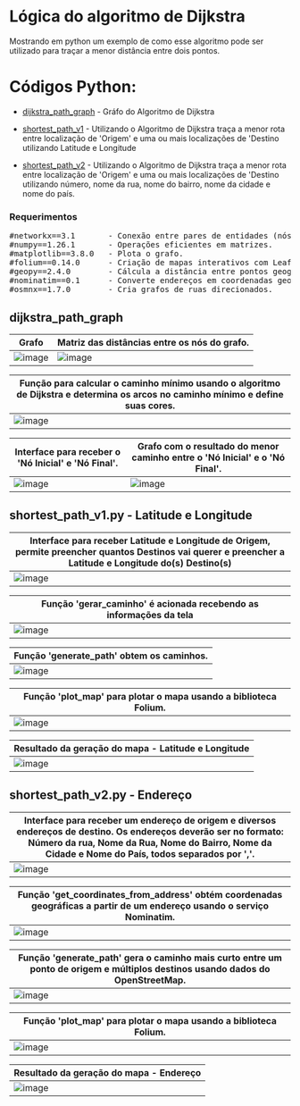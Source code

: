 # Lógica do algoritmo de Dijkstra

Mostrando em python um exemplo de como esse algoritmo pode ser utilizado para traçar a menor distância entre dois pontos.

# Códigos Python:
- [dijkstra_path_graph](https://github.com/BonathanRJ/TCC---Programa-de-Rotas/blob/main/project_python_v1/dijkstra_path_graph.py) - Gráfo do Algoritmo de Dijkstra

- [shortest_path_v1](https://github.com/BonathanRJ/TCC---Programa-de-Rotas/blob/main/project_python_v1/shortest_path_v1.py) - Utilizando o Algoritmo de Dijkstra traça a menor rota entre localização de 'Origem' e uma ou mais localizações de 'Destino utilizando Latitude e Longitude

- [shortest_path_v2](https://github.com/BonathanRJ/TCC---Programa-de-Rotas/blob/main/project_python_v1/shortest_path_v2.py) - Utilizando o Algoritmo de Dijkstra traça a menor rota entre localização de 'Origem' e uma ou mais localizações de 'Destino utilizando número, nome da rua, nome do bairro, nome da cidade e nome do país.


### Requerimentos

<pre>
#networkx==3.1       - Conexão entre pares de entidades (nós) através de arestas.
#numpy==1.26.1       - Operações eficientes em matrizes.
#matplotlib==3.8.0   - Plota o grafo.
#folium==0.14.0      - Criação de mapas interativos com Leaflet.js.
#geopy==2.4.0        - Cálcula a distância entre pontos geográficos.
#nominatim==0.1      - Converte endereços em coordenadas geográficas.
#osmnx==1.7.0        - Cria grafos de ruas direcionados.
</pre>   


## dijkstra_path_graph

| Grafo                                                                                                                | Matriz das distâncias entre os nós do grafo.                                                                         |
|----------------------------------------------------------------------------------------------------------------------|----------------------------------------------------------------------------------------------------------------------|
| ![image](https://github.com/BonathanRJ/TCC---Programa-de-Rotas/assets/97456370/9ea9697f-eb90-465c-bc8a-cd8150994ffd) | ![image](https://github.com/BonathanRJ/TCC---Programa-de-Rotas/assets/97456370/f993c0af-3031-4270-bfd3-2611e4602c82) |

| Função para calcular o caminho mínimo usando o algoritmo de Dijkstra e determina os arcos no caminho mínimo e define suas cores.  |
|----------------------------------------------------------------------------------------------------------------------|
| ![image](https://github.com/BonathanRJ/TCC---Programa-de-Rotas/assets/97456370/e7f4a027-1189-4fd9-affd-4bd756a69280) |

| Interface para receber o 'Nó Inicial' e 'Nó Final'.                                                                  | Grafo com o resultado do menor caminho entre o 'Nó Inicial' e o 'Nó Final'.                                          |
|----------------------------------------------------------------------------------------------------------------------|----------------------------------------------------------------------------------------------------------------------|
| ![image](https://github.com/BonathanRJ/TCC---Programa-de-Rotas/assets/97456370/5da62040-a4c2-4cd0-942f-08d9c112d820) | ![image](https://github.com/BonathanRJ/TCC---Programa-de-Rotas/assets/97456370/118b02fe-467b-4453-8563-eb24505077fb) |


## shortest_path_v1.py - Latitude e Longitude

| Interface para receber Latitude e Longitude de Origem, permite preencher quantos Destinos vai querer e preencher a Latitude e Longitude do(s) Destino(s) |
|----------------------------------------------------------------------------------------------------------------------------------------------------------|
| ![image](https://github.com/BonathanRJ/TCC---Programa-de-Rotas/assets/97456370/faba96f3-eae5-4e53-afba-029817d970a1)                                     |

| Função 'gerar_caminho' é acionada recebendo as informações da tela                                                   |
|----------------------------------------------------------------------------------------------------------------------|
| ![image](https://github.com/BonathanRJ/TCC---Programa-de-Rotas/assets/97456370/010343bc-37cf-40bb-900a-c059cde62ad8) |

| Função 'generate_path' obtem os caminhos.                                                                            |
|----------------------------------------------------------------------------------------------------------------------|
| ![image](https://github.com/BonathanRJ/TCC---Programa-de-Rotas/assets/97456370/bd6fbb94-1d32-4803-a43b-fe79fff4b8cd) |

| Função 'plot_map' para plotar o mapa usando a biblioteca Folium.                                                     |
|----------------------------------------------------------------------------------------------------------------------|
| ![image](https://github.com/BonathanRJ/TCC---Programa-de-Rotas/assets/97456370/0cc095ce-b7c7-42e9-b8a6-447c7f3bbb8a) |

| Resultado da geração do mapa - Latitude e Longitude                                                                  |
|----------------------------------------------------------------------------------------------------------------------|
| ![image](https://github.com/BonathanRJ/TCC---Programa-de-Rotas/assets/97456370/89c508ea-a9ca-4126-ac1c-99479df0add7) |


## shortest_path_v2.py - Endereço

| Interface para receber um endereço de origem e diversos endereços de destino. Os endereços deverão ser no formato: Número da rua, Nome da Rua, Nome do Bairro, Nome da Cidade e Nome do País, todos separados por ','. |
|------------------------------------------------------------------------------------------------------------------------------------------------------------------------------------------------------------------------|
| ![image](https://github.com/BonathanRJ/TCC---Programa-de-Rotas/assets/97456370/c9d8deab-8963-416e-89d5-a2c412840a6d)                                                                                                   |

| Função 'get_coordinates_from_address' obtém coordenadas geográficas a partir de um endereço usando o serviço Nominatim. |
|-------------------------------------------------------------------------------------------------------------------------|
| ![image](https://github.com/BonathanRJ/TCC---Programa-de-Rotas/assets/97456370/adb89321-4fe6-46e4-b97e-9893b6c5c1a5)    |

| Função 'generate_path' gera o caminho mais curto entre um ponto de origem e múltiplos destinos usando dados do OpenStreetMap. |
|-------------------------------------------------------------------------------------------------------------------------------|
| ![image](https://github.com/BonathanRJ/TCC---Programa-de-Rotas/assets/97456370/486ae9d4-4264-465e-8bf6-f5062730a6fe)          |

| Função 'plot_map' para plotar o mapa usando a biblioteca Folium.                                                     |
|----------------------------------------------------------------------------------------------------------------------|
| ![image](https://github.com/BonathanRJ/TCC---Programa-de-Rotas/assets/97456370/14b6e1b2-3907-405c-ac7b-152046ec29d3) |

| Resultado da geração do mapa - Endereço                                                                              |
|----------------------------------------------------------------------------------------------------------------------|
| ![image](https://github.com/BonathanRJ/TCC---Programa-de-Rotas/assets/97456370/818904d6-fe90-4a84-b1c0-f7488d0c728b) |
